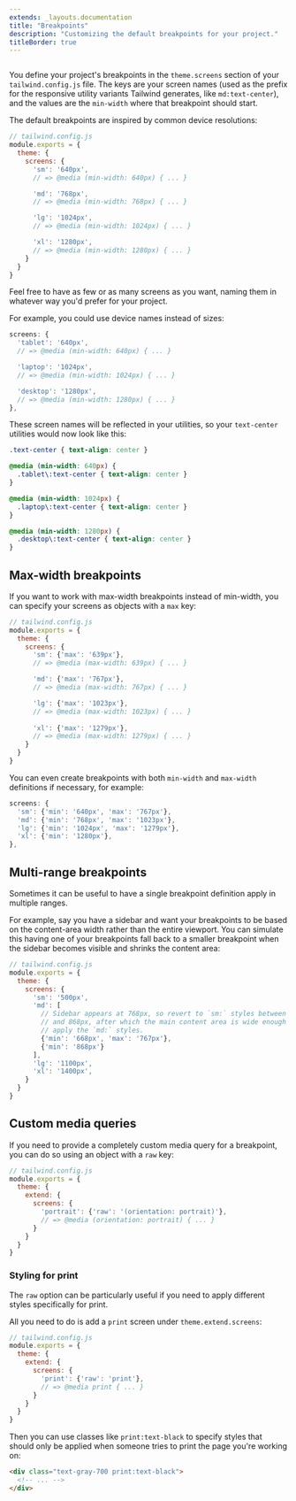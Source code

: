 ```yaml
---
extends: _layouts.documentation
title: "Breakpoints"
description: "Customizing the default breakpoints for your project."
titleBorder: true
---
```


<h2 style="font-size: 0" class="invisible m-0 -mb-6">Basic customization</h2>

You define your project's breakpoints in the `theme.screens` section of your `tailwind.config.js` file. The keys are your screen names (used as the prefix for the responsive utility variants Tailwind generates, like `md:text-center`), and the values are the `min-width` where that breakpoint should start.

The default breakpoints are inspired by common device resolutions:

```js
// tailwind.config.js
module.exports = {
  theme: {
    screens: {
      'sm': '640px',
      // => @media (min-width: 640px) { ... }

      'md': '768px',
      // => @media (min-width: 768px) { ... }

      'lg': '1024px',
      // => @media (min-width: 1024px) { ... }

      'xl': '1280px',
      // => @media (min-width: 1280px) { ... }
    }
  }
}
```

Feel free to have as few or as many screens as you want, naming them in whatever way you'd prefer for your project.

For example, you could use device names instead of sizes:

```js
screens: {
  'tablet': '640px',
  // => @media (min-width: 640px) { ... }

  'laptop': '1024px',
  // => @media (min-width: 1024px) { ... }

  'desktop': '1280px',
  // => @media (min-width: 1280px) { ... }
},
```

These screen names will be reflected in your utilities, so your `text-center` utilities would now look like this:

```css
.text-center { text-align: center }

@media (min-width: 640px) {
  .tablet\:text-center { text-align: center }
}

@media (min-width: 1024px) {
  .laptop\:text-center { text-align: center }
}

@media (min-width: 1280px) {
  .desktop\:text-center { text-align: center }
}
```

## Max-width breakpoints

If you want to work with max-width breakpoints instead of min-width, you can specify your screens as objects with a `max` key:

```js
// tailwind.config.js
module.exports = {
  theme: {
    screens: {
      'sm': {'max': '639px'},
      // => @media (max-width: 639px) { ... }

      'md': {'max': '767px'},
      // => @media (max-width: 767px) { ... }

      'lg': {'max': '1023px'},
      // => @media (max-width: 1023px) { ... }
      
      'xl': {'max': '1279px'},
      // => @media (max-width: 1279px) { ... }
    }
  }
}
```

You can even create breakpoints with both `min-width` and `max-width` definitions if necessary, for example:

```js
screens: {
  'sm': {'min': '640px', 'max': '767px'},
  'md': {'min': '768px', 'max': '1023px'},
  'lg': {'min': '1024px', 'max': '1279px'},
  'xl': {'min': '1280px'},
},
```

## Multi-range breakpoints

Sometimes it can be useful to have a single breakpoint definition apply in multiple ranges.

For example, say you have a sidebar and want your breakpoints to be based on the content-area width rather than the entire viewport. You can simulate this having one of your breakpoints fall back to a smaller breakpoint when the sidebar becomes visible and shrinks the content area:

```js
// tailwind.config.js
module.exports = {
  theme: {
    screens: {
      'sm': '500px',
      'md': [
        // Sidebar appears at 768px, so revert to `sm:` styles between 768px
        // and 868px, after which the main content area is wide enough again to
        // apply the `md:` styles.
        {'min': '668px', 'max': '767px'},
        {'min': '868px'}
      ],
      'lg': '1100px',
      'xl': '1400px',
    }
  }
}
```

## Custom media queries

If you need to provide a completely custom media query for a breakpoint, you can do so using an object with a `raw` key:

```js
// tailwind.config.js
module.exports = {
  theme: {
    extend: {
      screens: {
        'portrait': {'raw': '(orientation: portrait)'},
        // => @media (orientation: portrait) { ... }
      }
    }
  }
}
```

### Styling for print

The `raw` option can be particularly useful if you need to apply different styles specifically for print.

All you need to do is add a `print` screen under `theme.extend.screens`:

```js
// tailwind.config.js
module.exports = {
  theme: {
    extend: {
      screens: {
        'print': {'raw': 'print'},
        // => @media print { ... }
      }
    }
  }
}
```

Then you can use classes like `print:text-black` to specify styles that should only be applied when someone tries to print the page you're working on:

```html
<div class="text-gray-700 print:text-black">
  <!-- ... -->
</div>
```
